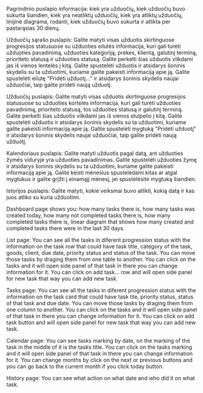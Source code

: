 Pagrindinio puslapio informacija:
kiek yra užduočių,
kiek užduočių buvo sukurta šiandien,
kiek yra neatliktų užduočių,
kiek yra atliktų užduočių,
linijinė diagrama, rodanti, kiek užduočių buvo sukurta ir atlikta per pastarąsias 30 dienų.

Užduočių sąrašo puslapis:
Galite matyti visas užduotis skirtinguose progresijos statusuose su užduoties eilutės informacija, kuri gali turėti užduoties pavadinimą, užduoties kategoriją, prekes, klientą, galutinį terminą, prioriteto statusą ir užduoties statusą.
Galite perkelti šias užduotis vilkdami jas iš vienos lentelės į kitą.
Galite spustelėti užduotis ir atsidarys šoninis skydelis su ta užduotimi, kuriame galite pakeisti informaciją apie ją.
Galite spustelėti eilutę "Pridėti užduotį..." ir atsidarys šoninis skydelis naujai užduočiai, taip galite pridėti naują užduotį.

Užduočių puslapis:
Galite matyti visas užduotis skirtinguose progresijos statusuose su užduoties kortelės informacija, kuri gali turėti užduoties pavadinimą, prioriteto statusą, tos užduoties statusą ir galutinį terminą.
Galite perkelti šias užduotis vilkdami jas iš vienos stulpelio į kitą.
Galite spustelėti užduotis ir atsidarys šoninis skydelis su ta užduotimi, kuriame galite pakeisti informaciją apie ją.
Galite spustelėti mygtuką "Pridėti užduotį" ir atsidarys šoninis skydelis naujai užduočiai, taip galite pridėti naują užduotį.

Kalendoriaus puslapis:
Galite matyti užduotis pagal datą, ant užduoties žymės viduryje yra užduoties pavadinimas.
Galite spustelėti užduoties žymę ir atsidarys šoninis skydelis su ta užduotimi, kuriame galite pakeisti informaciją apie ją.
Galite keisti mėnesius spustelėdami kitas ar atgal mygtukus ir galite grįžti į einamąjį mėnesį, jei spustelėsite mygtuką šiandien.

Istorijos puslapis:
Galite matyti, kokie veiksmai buvo atlikti, kokią datą ir kas juos atliko su kuria užduotimi.







Dashboard page shows you:
how many tasks there is,
how many tasks was created today,
how many not completed tasks there is,
how many completed tasks there is,
linear diagram that shows how many created and completed tasks there were in the last 30 days.

List page:
You can see all the tasks in diferent progression status with the information on the task row that could have task title, category of the task, goods, client, due date, priority status and status of the task.
You can move those tasks by draging them from one table to another.
You can click on the tasks and it will open side panel of that task in there you can change information for it.
You can click on add task... row and will open side panel for new task that way you can add new task.

Tasks page:
You can see all the tasks in diferent progression status with the information on the task card that could have task tile, priority status, status of that task and due date.
You can move those tasks by draging them from one column to another.
You can click on the tasks and it will open side panel of that task in there you can change information for it.
You can click on add task button and will open side panel for new task that way you can add new task.

Calendar page:
You can see tasks marking by date, on the marking of the task in the middle of it is the tasks title.
You can click on the tasks marking and it will open side panel of that task in there you can change information for it.
You can change months by click on the next or previous buttons and you can go back to the current month if you click today button.

History page:
You can see what action on what date and who did it on what task.


